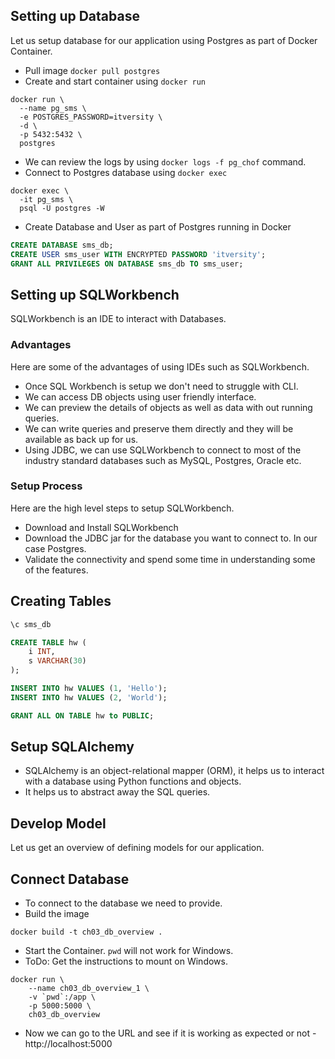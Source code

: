 ## Setting up Database
Let us setup database for our application using Postgres as part of Docker Container.
* Pull image `docker pull postgres`
* Create and start container using `docker run`
```shell script
docker run \
  --name pg_sms \
  -e POSTGRES_PASSWORD=itversity \
  -d \
  -p 5432:5432 \
  postgres
```
* We can review the logs by using `docker logs -f pg_chof` command.
* Connect to Postgres database using `docker exec`
```shell script
docker exec \
  -it pg_sms \
  psql -U postgres -W
```
* Create Database and User as part of Postgres running in Docker
```sql
CREATE DATABASE sms_db;
CREATE USER sms_user WITH ENCRYPTED PASSWORD 'itversity';
GRANT ALL PRIVILEGES ON DATABASE sms_db TO sms_user;
```

## Setting up SQLWorkbench
SQLWorkbench is an IDE to interact with Databases.

### Advantages
Here are some of the advantages of using IDEs such as SQLWorkbench.
* Once SQL Workbench is setup we don't need to struggle with CLI.
* We can access DB objects using user friendly interface.
* We can preview the details of objects as well as data with out running queries.
* We can write queries and preserve them directly and they will be available as back up for us.
* Using JDBC, we can use SQLWorkbench to connect to most of the industry standard databases such as MySQL, Postgres, Oracle etc.

### Setup Process
Here are the high level steps to setup SQLWorkbench.
* Download and Install SQLWorkbench
* Download the JDBC jar for the database you want to connect to. In our case Postgres.
* Validate the connectivity and spend some time in understanding some of the features.

## Creating Tables

```sql
\c sms_db

CREATE TABLE hw (
    i INT,
    s VARCHAR(30)
);

INSERT INTO hw VALUES (1, 'Hello');
INSERT INTO hw VALUES (2, 'World');

GRANT ALL ON TABLE hw to PUBLIC;
```

## Setup SQLAlchemy
* SQLAlchemy is an object-relational mapper (ORM), it helps us to interact with a database using Python functions and objects.
* It helps us to abstract away the SQL queries.

## Develop Model
Let us get an overview of defining models for our application.

## Connect Database
* To connect to the database we need to provide.
* Build the image
```
docker build -t ch03_db_overview .
```
* Start the Container. `pwd` will not work for Windows.
* ToDo: Get the instructions to mount on Windows.
```
docker run \
    --name ch03_db_overview_1 \
    -v `pwd`:/app \
    -p 5000:5000 \
    ch03_db_overview
```
* Now we can go to the URL and see if it is working as expected or not - http://localhost:5000
 